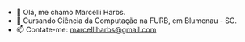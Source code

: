 - 👋 Olá, me chamo Marcelli Harbs.
- 🌱 Cursando Ciência da Computação na FURB, em Blumenau - SC.
- 📫 Contate-me: marcelliharbs@gmail.com

<!---
marcelliharbs/marcelliharbs is a ✨ special ✨ repository because its `README.md` (this file) appears on your GitHub profile.
You can click the Preview link to take a look at your changes.
--->
